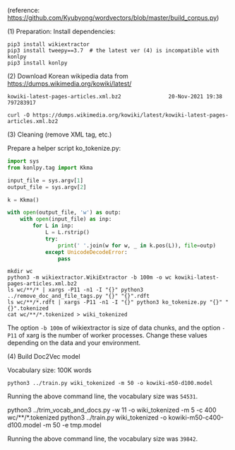 (reference: https://github.com/Kyubyong/wordvectors/blob/master/build_corpus.py)

(1) Preparation: Install dependencies:

```
pip3 install wikiextractor
pip3 install tweepy==3.7  # the latest ver (4) is incompatible with konlpy
pip3 install konlpy
```

(2) Download Korean wikipedia data from https://dumps.wikimedia.org/kowiki/latest/

```
kowiki-latest-pages-articles.xml.bz2               20-Nov-2021 19:38           797283917
```

```
curl -O https://dumps.wikimedia.org/kowiki/latest/kowiki-latest-pages-articles.xml.bz2
```

(3) Cleaning (remove XML tag, etc.)

Prepare a helper script ko_tokenize.py:

```python
import sys
from konlpy.tag import Kkma

input_file = sys.argv[1]
output_file = sys.argv[2]

k = Kkma()

with open(output_file, 'w') as outp:
    with open(input_file) as inp:
        for L in inp:
            L = L.rstrip()
            try:
                print(' '.join(w for w, _ in k.pos(L)), file=outp)
            except UnicodeDecodeError:
                pass
```

```
mkdir wc
python3 -m wikiextractor.WikiExtractor -b 100m -o wc kowiki-latest-pages-articles.xml.bz2
ls wc/**/* | xargs -P11 -n1 -I "{}" python3 ../remove_doc_and_file_tags.py "{}" "{}".rdft
ls wc/**/*.rdft | xargs -P11 -n1 -I "{}" python3 ko_tokenize.py "{}" "{}".tokenized
cat wc/**/*.tokenized > wiki_tokenized
```

The option `-b 100m` of wikiextractor is size of data chunks, and the option `-P11` of xarg is the number of worker processes. Change these values depending on the data and your environment.

(4) Build Doc2Vec model

Vocabulary size: 100K words

```
python3 ../train.py wiki_tokenized -m 50 -o kowiki-m50-d100.model
```

Running the above command line, the vocabulary size was `54531`.

python3 ../trim_vocab_and_docs.py -w 11 -o wiki_tokenized -m 5 -c 400 wc/**/*.tokenized
python3 ../train.py wiki_tokenized -o kowiki-m50-c400-d100.model -m 50 -e tmp.model

Running the above command line, the vocabulary size was `39842`.

